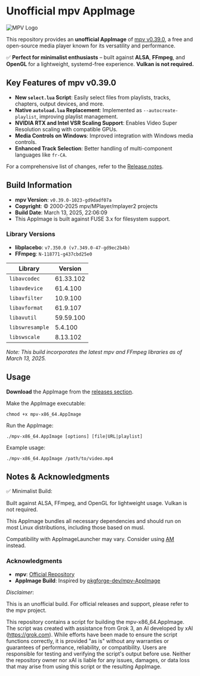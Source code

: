# Unofficial mpv AppImage

![MPV Logo](https://mpv.io/images/mpv-logo-128-0baae5aa.png)

This repository provides an **unofficial AppImage** of [mpv v0.39.0](https://github.com/mpv-player/mpv/releases/tag/v0.39.0), a free and open-source media player known for its versatility and performance.

✅ **Perfect for minimalist enthusiasts** – built against **ALSA**, **FFmpeg**, and **OpenGL** for a lightweight, systemd-free experience. **Vulkan is not required.**

## Key Features of mpv v0.39.0

- **New `select.lua` Script**: Easily select files from playlists, tracks, chapters, output devices, and more.
- **Native `autoload.lua` Replacement**: Implemented as `--autocreate-playlist`, improving playlist management.
- **NVIDIA RTX and Intel VSR Scaling Support**: Enables Video Super Resolution scaling with compatible GPUs.
- **Media Controls on Windows**: Improved integration with Windows media controls.
- **Enhanced Track Selection**: Better handling of multi-component languages like `fr-CA`.

For a comprehensive list of changes, refer to the [Release notes](https://github.com/mpv-player/mpv/blob/master/RELEASE_NOTES).

## Build Information

- **mpv Version**: `v0.39.0-1023-gd9dadf07a`  
- **Copyright**: © 2000-2025 mpv/MPlayer/mplayer2 projects  
- **Build Date**: March 13, 2025, 22:06:09  
- This AppImage is built against FUSE 3.x for filesystem support.

### Library Versions

- **libplacebo**: `v7.350.0 (v7.349.0-47-gd9ec2b4b)`  
- **FFmpeg**: `N-118771-g437cbd25e0`

| Library          | Version      |
|------------------|--------------|
| `libavcodec`     | 61.33.102    |
| `libavdevice`    | 61.4.100     |
| `libavfilter`    | 10.9.100     |
| `libavformat`    | 61.9.107     |
| `libavutil`      | 59.59.100    |
| `libswresample`  | 5.4.100      |
| `libswscale`     | 8.13.102     |

*Note: This build incorporates the latest mpv and FFmpeg libraries as of March 13, 2025.*

## Usage

**Download** the AppImage from the [releases section](https://github.com/danrobi11/mpv-appimage/releases).

Make the AppImage executable:

```
chmod +x mpv-x86_64.AppImage
```

Run the AppImage:

```
./mpv-x86_64.AppImage [options] [file|URL|playlist]
```

Example usage:

```
./mpv-x86_64.AppImage /path/to/video.mp4
```

## Notes & Acknowledgments

✅ Minimalist Build: 

Built against ALSA, FFmpeg, and OpenGL for lightweight usage. Vulkan is not required.

This AppImage bundles all necessary dependencies and should run on most Linux distributions, including those based on musl.

Compatibility with AppImageLauncher may vary. Consider using [AM](https://github.com/ivan-hc/AM) instead.

### Acknowledgments

- **mpv**: [Official Repository](https://github.com/mpv-player/mpv)
- **AppImage Build**: Inspired by [pkgforge-dev/mpv-AppImage](https://github.com/pkgforge-dev/mpv-AppImage)

*Disclaimer*:

This is an unofficial build. For official releases and support, please refer to the mpv project.

This repository contains a script for building the mpv-x86_64.AppImage.
The script was created with assistance from Grok 3, an AI developed by xAI (https://grok.com).
While efforts have been made to ensure the script functions correctly, it is provided "as is" without any warranties
or guarantees of performance, reliability, or compatibility. Users are responsible for testing and verifying the script's output before use.
Neither the repository owner nor xAI is liable for any issues, damages, or data loss that may arise from using this script or the resulting AppImage.
